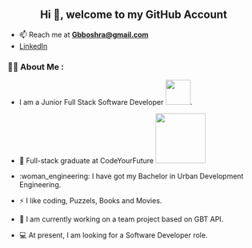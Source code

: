 ## <div id=header align="center">Hi 👋, welcome to my GitHub Account</div>

<!--
**BoshraM/BoshraM** is a ✨ _special_ ✨ repository because its `README.md` (this file) appears on your GitHub profile.

Here are some ideas to get you started:

- 🔭 I’m currently working on ...
- 🌱 I’m currently learning ...
- 👯 I’m looking to collaborate on ...
- 🤔 I’m looking for help with ...
- 💬 Ask me about ...
- 📫 How to reach me: ...
- 😄 Pronouns: ...
- ⚡ Fun fact: ...
-->

- 📫 Reach me at **Gbboshra@gmail.com**
- <a href="https://www.linkedin.com/in/boshra-mahmoudi/" target="_blank">LinkedIn</a>

### :woman_technologist: About Me :

- I am a Junior Full Stack Software Developer <img src="https://media.giphy.com/media/v1.Y2lkPTc5MGI3NjExdmV3azg3dWs1cHF3Z3o5Y2xzNXo4NThya2libWNsNG9wdGZrMmttaSZlcD12MV9pbnRlcm5hbF9naWZfYnlfaWQmY3Q9Zw/26AHONQ79FdWZhAI0/giphy.gif" width="50">.

- :school: Full-stack graduate at CodeYourFuture <img src="https://codeyourfuture.io/wp-content/uploads/2019/03/cyf_brand.png" width="100"/>
- :woman_engineering: I have got my Bachelor in Urban Development Engineering.
- :zap: I like coding, Puzzels, Books and Movies.
- 🔭 I am currently working on a team project based on GBT API.
- :computer: At present, I am looking for a Software Developer role.
